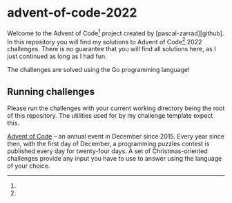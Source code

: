 # advent-of-code-2022

Welcome to the Advent of Code[^aoc] project created by [pascal-zarrad][github].
In this repository you will find my solutions to Advent of Code[^aoc] 2022 challenges. 
There is no guarantee that you will find all solutions here, as I just continued as long as I had fun.

The challenges are solved using the Go programming language!

## Running challenges
Please run the challenges with your current working directory being the root of this repository.
The utilities used for by my challenge template expect this.

[^aoc]:
[Advent of Code][aoc] – an annual event in December since 2015.
Every year since then, with the first day of December, a programming puzzles contest is published every day for twenty-four days.
A set of Christmas-oriented challenges provide any input you have to use to answer using the language of your choice.

[aoc]: https://adventofcode.com